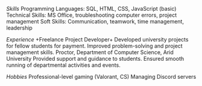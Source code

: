 *Skills*
Programming Languages: SQL, HTML, CSS, JavaScript (basic)
Technical Skills: MS Office, troubleshooting computer errors, project management
Soft Skills: Communication, teamwork, time management, leadership

_Experience_
+Freelance Project Developer+
Developed university projects for fellow students for payment.
Improved problem-solving and project management skills.
Proctor, Department of Computer Science, Arid University
Provided support and guidance to students.
Ensured smooth running of departmental activities and events.

*Hobbies*
Professional-level gaming 
(Valorant, CS)
Managing Discord servers
